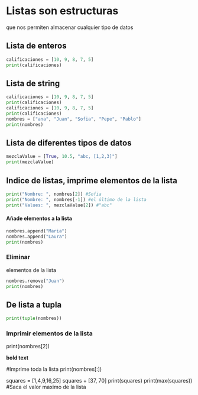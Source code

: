 # Listas son estructuras
 que nos permiten almacenar cualquier tipo de datos

## Lista de enteros
```py
calificaciones = [10, 9, 8, 7, 5]
print(calificaciones)

```


## Lista de string
```python
calificaciones = [10, 9, 8, 7, 5]
print(calificaciones)
calificaciones = [10, 9, 8, 7, 5]
print(calificaciones)
nombres = ["ana", "Juan", "Sofia", "Pepe", "Pablo"]
print(nombres)
```

## Lista de diferentes tipos de datos
```py
mezclaValue = [True, 10.5, "abc, [1,2,3]"]
print(mezclaValue)
```

## Indice de listas, imprime elementos de la lista
```py
print("Nombre: ", nombres[2]) #Sofia
print("Nombre: ", nombres[-1]) #el último de la lista
print("Values: ", mezclaValue[2]) #"abc"
```

#### Añade elementos a la lista
```py
nombres.append("Maria")
nombres.append("Laura")
print(nombres)
```
### Eliminar 
elementos de la lista 
```py
nombres.remove("Juan")
print(nombres)
```

## De lista a tupla
```py
print(tuple(nombres))
```

### Imprimir elementos de la lista
print(nombres[2])


**bold text**

#Imprime toda la lista
print(nombres[:])
 
squares = [1,4,9,16,25]
squares + [37, 70]
print(squares)
print(max(squares)) #Saca el valor maximo de la lista